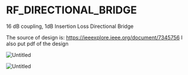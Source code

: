 # RF_DIRECTIONAL_BRIDGE
16 dB coupling, 1dB Insertion Loss Directional Bridge

The source of design is: https://ieeexplore.ieee.org/document/7345756
I also put pdf of the design 

![Untitled](https://user-images.githubusercontent.com/61315249/82236528-e35f9100-993c-11ea-8cd1-2eb6c83bc6b7.png)

![Untitled](https://user-images.githubusercontent.com/61315249/82236989-a1831a80-993d-11ea-985f-b71b47b31147.png)
